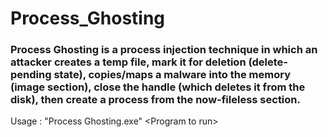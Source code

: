 # Process\_Ghosting
### Process Ghosting is a process injection technique in which an attacker creates a temp file, mark it for deletion (delete-pending state), copies/maps a malware into the memory (image section), close the handle (which deletes it from the disk), then create a process from the now-fileless section.

Usage : "Process Ghosting.exe" \<Program to run\>

